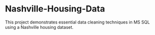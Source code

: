 # Nashville-Housing-Data
This project demonstrates essential data cleaning techniques in MS SQL using a Nashville housing dataset.
